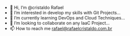 - 👋 Hi, I’m @cristaldo Rafael
- 👀 I’m interested in develop my skills with Git Projects...
- 🌱 I’m currently learning DevOps and Cloud Techniques...
- 💞️ I’m looking to collaborate on any IaaC Project...
- 📫 How to reach me <rafael@rafaelcristaldo.com.br>

<!---
cristaldo/cristaldo is a ✨ special ✨ repository because its `README.md` (this file) appears on your GitHub profile.
You can click the Preview link to take a look at your changes.
--->
